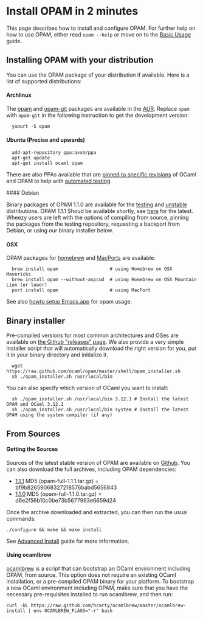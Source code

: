 # Install OPAM in 2 minutes

This page describes how to install and configure OPAM.
For further help on how to use OPAM, either read
`opam --help` or move on to the [Basic Usage](Basic_Usage.html) guide.

## Installing OPAM with your distribution

You can use the OPAM package of your distribution if
available. Here is a list of supported distributions:

#### Archlinux

The [opam](http://aur.archlinux.org/packages.php?ID=62127) and [opam-git](http://aur.archlinux.org/packages.php?ID=62387) packages are available in the [AUR](https://wiki.archlinux.org/index.php/AUR). Replace `opam` with `opam-git` in the following instruction to get the development version:

```
  yaourt -S opam
```

#### Ubuntu (Precise and upwards)

```
  add-apt-repository ppa:avsm/ppa
  apt-get update
  apt-get install ocaml opam
```

There are also PPAs available that are [pinned to specific revisions](http://launchpad.net/~avsm) of OCaml and OPAM to help with [automated testing](http://anil.recoil.org/2013/09/30/travis-and-ocaml.html).

#### Debian

Binary packages of OPAM 1.1.0 are available for the [testing](http://packages.debian.org/jessie/opam) and [unstable](http://packages.debian.org/sid/opam) distributions.  OPAM 1.1.1 Shoud be available shortly, see [here](http://packages.debian.org/search?searchon=names&keywords=opam) for the latest.  Wheezy users are left with the options of compiling from source, pinning the packages from the testing repository, requesting a backport from Debian, or using our binary installer below.

#### OSX

OPAM packages for [homebrew](http://mxcl.github.com/homebrew/) and [MacPorts](http://www.macports.org/) are available:

```
  brew install opam                   # using Homebrew on OSX Mavericks
  brew install opam --without-aspcud  # using Homebrew on OSX Mountain Lion (or lower)
  port install opam                   # using MacPort
```

See also [howto setup Emacs.app](https://github.com/ocaml/opam/wiki/Setup-Emacs.app-on-macosx-for-opam-usage) for opam usage.

## Binary installer

Pre-compiled versions for most common architectures and OSes are available on [the Github "releases" page](https://github.com/ocaml/opam/releases/latest). We also provide a very simple installer script that will automatically download the right version for you, put it in your binary directory and initialize it.

```
  wget https://raw.github.com/ocaml/opam/master/shell/opam_installer.sh
  sh ./opam_installer.sh /usr/local/bin
```

You can also specify which version of OCaml you want to install:

```
  sh ./opam_installer.sh /usr/local/bin 3.12.1 # Install the latest OPAM and OCaml 3.12.1
  sh ./opam_installer.sh /usr/local/bin system # Install the latest OPAM using the system compiler (if any)
```

## From Sources

#### Getting the Sources

Sources of the latest stable version of OPAM are available on [Github](https://github.com/ocaml/opam/releases). You can also download the full archives, including OPAM dependencies:

* [1.1.1](https://github.com/ocaml/opam/releases/download/1.1.1/opam-full-1.1.1.tar.gz) MD5 (opam-full-1.1.1.tar.gz) = bf9b82659068327218576babd5656843
* [1.1.0](http://www.ocamlpro.com/pub/opam-full-1.1.0.tar.gz) MD5 (opam-full-1.1.0.tar.gz) = d6e2f56b10c0be73b5677963e6659d24

Once the archive downloaded and extracted, you can then run the usual commands:

```
./configure && make && make install
```

See [Advanced Install](Advanced_Install.html) guide for more information.

#### Using ocamlbrew

[ocamlbrew](https://github.com/hcarty/ocamlbrew) is a script that can bootstrap an OCaml environment including OPAM, from source.  This option does not require an existing OCaml installation, or a pre-compiled OPAM binary for your platform.  To bootstrap a new OCaml environment including OPAM, make sure that you have the necessary pre-requisites installed to run ocamlbrew, and then run:

```
curl -kL https://raw.github.com/hcarty/ocamlbrew/master/ocamlbrew-install | env OCAMLBREW_FLAGS="-r" bash
```
